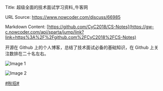 Title: 超级全面的技术面试学习资料_牛客网

URL Source: https://www.nowcoder.com/discuss/66985

Markdown Content:
[https://github.com/CyC2018/CS-Notes](https://gw-c.nowcoder.com/api/sparta/jump/link?link=https%3A%2F%2Fgithub.com%2FCyC2018%2FCS-Notes)

开源在 Github 上的个人博客，总结了技术面试必备的基础知识，在 Github 上关注数排在二十名左右。

![Image 1](https://uploadfiles.nowcoder.com/files/20190606/124213_1559809672321_QQE688AAE59BBE20190606161940.png)

![Image 2](https://uploadfiles.nowcoder.com/files/20190606/124213_1559809289693_20190606162100.png)

[#秋招#](https://www.nowcoder.com/creation/subject/002d6ce4eab1487f9cae3241b5322732)

